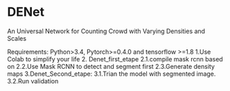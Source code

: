 # DENet
An Universal Network for Counting Crowd with Varying Densities and Scales

Requirements: Python>3.4, Pytorch>=0.4.0 and tensorflow >=1.8
1.Use Colab to simplify your life 
2. Denet_first_etape
    2.1.compile mask rcnn based on
    2.2.Use Mask RCNN to detect and segment first
    2.3.Generate density maps
3.Denet_Second_etape:
  3.1.Trian the model with segmented image.
  3.2.Run validation 
